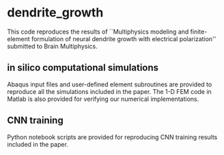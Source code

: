 # dendrite_growth

This code reproduces the results of ``Multiphysics modeling and finite-element formulation of neural dendrite growth with electrical polarization'' submitted to Brain Multiphysics.

## in silico computational simulations

Abaqus input files and user-defined element subroutines are provided to reproduce all the simulations included in the paper. 
The 1-D FEM code in Matlab is also provided for verifying our numerical implementations.

## CNN training 

Python notebook scripts are provided for reproducing CNN training results included in the paper. 


